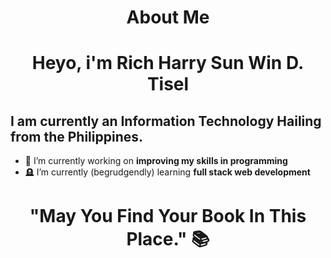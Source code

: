 <h1 align="center"> About Me </h1> 

<h1 align="center"> Heyo, i'm Rich Harry Sun Win D. Tisel
 </h1> 
<h2>I am currently an Information Technology Hailing from the Philippines.</h2>

- 🔧 I’m currently working on <b> improving my skills in programming </b>
- 🪦 I’m currently (begrudgendly) learning <b> full stack web development </b>

<h1 align="center"> "May You Find Your Book In This Place." 📚
 </h1> 
 
<!--
**SolWIND3/SolWIND3** is a ✨ _special_ ✨ repository because its `README.md` (this file) appears on your GitHub profile.

Here are some ideas to get you started:

- 🔭 I’m currently working on ...
- 🌱 I’m currently learning ...
- 👯 I’m looking to collaborate on ...
- 🤔 I’m looking for help with ...
- 💬 Ask me about ...
- 📫 How to reach me: ...
- 😄 Pronouns: ...
- ⚡ Fun fact: ...
-->
